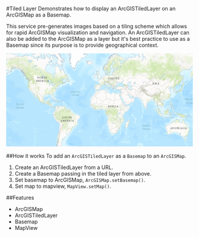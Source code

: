 #Tiled Layer
Demonstrates how to display an ArcGISTiledLayer on an ArcGISMap as a Basemap.

This service pre-generates images based on a tiling scheme which allows for rapid ArcGISMap visualization and navigation.
An ArcGISTiledLayer can also be added to the ArcGISMap as a layer but it's best practice to use as a Basemap since its purpose is to provide geographical context.

![](TiledLayer.png)

##How it works
To add an `ArcGISTiledLayer` as a `Basemap` to an `ArcGISMap`.

1. Create an ArcGISTiledLayer from a URL.
2. Create a Basemap passing in the tiled layer from above.
3. Set basemap to ArcGISMap, `ArcGISMap.setBasemap()`.
4. Set map to mapview, `MapView.setMap()`.

##Features
- ArcGISMap
- ArcGISTiledLayer
- Basemap
- MapView
